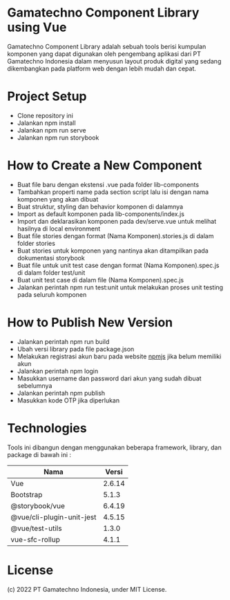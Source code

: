 # Gamatechno Component Library using Vue

Gamatechno Component Library adalah sebuah tools berisi kumpulan komponen yang dapat digunakan oleh pengembang aplikasi dari PT Gamatechno Indonesia dalam menyusun layout produk digital yang sedang dikembangkan pada platform web dengan lebih mudah dan cepat.

# Project Setup

- Clone repository ini
- Jalankan npm install
- Jalankan npm run serve
- Jalankan npm run storybook

# How to Create a New Component

- Buat file baru dengan ekstensi .vue pada folder lib-components
- Tambahkan properti name pada section script lalu isi dengan nama komponen yang akan dibuat
- Buat struktur, styling dan behavior komponen di dalamnya
- Import as default komponen pada lib-components/index.js
- Import dan deklarasikan komponen pada dev/serve.vue untuk melihat hasilnya di local environment
- Buat file stories dengan format (Nama Komponen).stories.js di dalam folder stories
- Buat stories untuk komponen yang nantinya akan ditampilkan pada dokumentasi storybook
- Buat file untuk unit test case dengan format (Nama Komponen).spec.js di dalam folder test/unit
- Buat unit test case di dalam file (Nama Komponen).spec.js
- Jalankan perintah npm run test:unit untuk melakukan proses unit testing pada seluruh komponen

# How to Publish New Version

- Jalankan perintah npm run build
- Ubah versi library pada file package.json
- Melakukan registrasi akun baru pada website [npmjs](https://www.npmjs.com/) jika belum memiliki akun
- Jalankan perintah npm login
- Masukkan username dan password dari akun yang sudah dibuat sebelumnya
- Jalankan perintah npm publish
- Masukkan kode OTP jika diperlukan

# Technologies

Tools ini dibangun dengan menggunakan beberapa framework, library, dan package di bawah ini :

| Nama                      | Versi  |
| ------------------------- | ------ |
| Vue                       | 2.6.14 |
| Bootstrap                 | 5.1.3  |
| @storybook/vue            | 6.4.19 |
| @vue/cli-plugin-unit-jest | 4.5.15 |
| @vue/test-utils           | 1.3.0  |
| vue-sfc-rollup            | 4.1.1  |

# License

(c) 2022 PT Gamatechno Indonesia, under MIT License.

